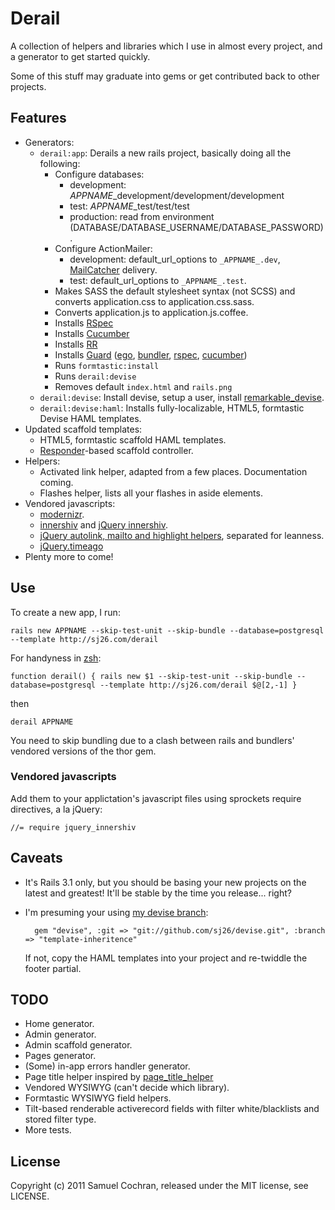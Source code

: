 # Derail

A collection of helpers and libraries which I use in almost every project, and a generator to get started quickly.

Some of this stuff may graduate into gems or get contributed back to other projects.

## Features

* Generators:
  * `derail:app`: Derails a new rails project, basically doing all the following:
    * Configure databases:
      * development: _APPNAME_\_development/development/development
      * test: _APPNAME_\_test/test/test
      * production: read from environment (DATABASE/DATABASE\_USERNAME/DATABASE\_PASSWORD).
    * Configure ActionMailer:
      * development: default\_url\_options to `_APPNAME_.dev`, [MailCatcher](https://github.com/sj26/mailcatcher) delivery.
      * test: default\_url\_options to `_APPNAME_.test`.
    * Makes SASS the default stylesheet syntax (not SCSS) and converts application.css to application.css.sass.
    * Converts application.js to application.js.coffee.
    * Installs [RSpec](http://rspec.info/)
    * Installs [Cucumber](http://cukes.info/)
    * Installs [RR](https://github.com/btakita/rr)
    * Installs [Guard](https://github.com/guard/guard) ([ego](https://github.com/guard/guard-ego), [bundler](https://github.com/guard/guard-bundler), [rspec](https://github.com/guard/guard-rspec), [cucumber](https://github.com/guard/guard-cucumber))
    * Runs `formtastic:install`
    * Runs `derail:devise`
    * Removes default `index.html` and `rails.png`
  * `derail:devise`: Install devise, setup a user, install [remarkable_devise](https://github.com/sj26/remarkable_devise).
  * `derail:devise:haml`: Installs fully-localizable, HTML5, formtastic Devise HAML templates.
* Updated scaffold templates:
  * HTML5, formtastic scaffold HAML templates.
  * [Responder](https://github.com/rails/rails/tree/3-1-stable/actionpack/lib/action_controller/metal/responder.rb)-based scaffold controller.
* Helpers:
  * Activated link helper, adapted from a few places. Documentation coming.
  * Flashes helper, lists all your flashes in aside elements.
* Vendored javascripts:
  * [modernizr](http://www.modernizr.com/).
  * [innershiv](http://jdbartlett.com/innershiv/) and [jQuery innershiv](http://tomcoote.co.uk/javascript/ajax-html5-in-ie/).
  * [jQuery autolink, mailto and highlight helpers](http://kawika.org/jquery/index.php?section=autolink), separated for leanness.
  * [jQuery.timeago](http://timeago.yarp.com/)
* Plenty more to come!

## Use

To create a new app, I run:

    rails new APPNAME --skip-test-unit --skip-bundle --database=postgresql --template http://sj26.com/derail

For handyness in [zsh](http://zsh.org):

    function derail() { rails new $1 --skip-test-unit --skip-bundle --database=postgresql --template http://sj26.com/derail $@[2,-1] }

then

    derail APPNAME

You need to skip bundling due to a clash between rails and bundlers' vendored versions of the thor gem.

### Vendored javascripts

Add them to your applictation's javascript files using sprockets require directives, a la jQuery:

    //= require jquery_innershiv

## Caveats

* It's Rails 3.1 only, but you should be basing your new projects on the latest and greatest! It'll be stable by the time you release... right?
* I'm presuming your using [my devise branch](https://github.com/sj26/devise/tree/template-inheritence):

        gem "devise", :git => "git://github.com/sj26/devise.git", :branch => "template-inheritence"

  If not, copy the HAML templates into your project and re-twiddle the footer partial.

## TODO

* Home generator.
* Admin generator.
* Admin scaffold generator.
* Pages generator.
* (Some) in-app errors handler generator.
* Page title helper inspired by [page\_title\_helper](https://github.com/lwe/page_title_helper)
* Vendored WYSIWYG (can't decide which library).
* Formtastic WYSIWYG field helpers.
* Tilt-based renderable activerecord fields with filter white/blacklists and stored filter type.
* More tests.

## License

Copyright (c) 2011 Samuel Cochran, released under the MIT license, see LICENSE.
